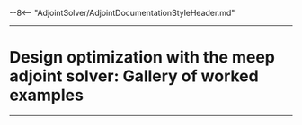 --8<-- "AdjointSolver/AdjointDocumentationStyleHeader.md"

---
# Design optimization with the <span class=SC>meep</span> adjoint solver: Gallery of worked examples
---
